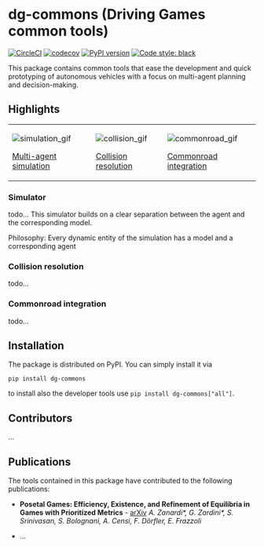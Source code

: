 # dg-commons (Driving Games common tools)

[![CircleCI](https://circleci.com/gh/idsc-frazzoli/dg-commons/tree/master.svg?style=svg&circle-token=19e654261b71d1fa32c2991574d17dde93a23502)](https://circleci.com/gh/idsc-frazzoli/dg-commons/tree/master)
[![codecov](https://codecov.io/gh/idsc-frazzoli/dg-commons/branch/master/graph/badge.svg?token=jqhkIa4fzB)](https://codecov.io/gh/idsc-frazzoli/dg-commons)
[![PyPI version](https://badge.fury.io/py/dg-commons.svg)](https://badge.fury.io/py/dg-commons)
[![Code style: black](https://img.shields.io/badge/code%20style-black-000000.svg)](https://github.com/psf/black)


This package contains common tools that ease the development and quick prototyping of autonomous vehicles with a
focus on multi-agent planning and decision-making.

## Highlights

<table>
<tr>
<td>

![simulation_gif]()

[Multi-agent simulation](#multi-agent-simulation)

<td>

![collision_gif]()

[Collision resolution](#collision-resolution)

<td>

![commonroad_gif]()

[Commonroad integration](#commonroad-integration)


</tr>
</table>


### Simulator
todo...
This simulator builds on a clear separation between the agent and the corresponding model.

Philosophy: Every dynamic entity of the simulation has a model and a corresponding agent

### Collision resolution
todo...

### Commonroad integration
todo...

## Installation

The package is distributed on PyPI. You can simply install it via
```shell
pip install dg-commons
```
to install also the developer tools use `pip install dg-commons["all"]`.

## Contributors
...

## Publications
The tools contained in this package have contributed to the following publications:

- **Posetal Games: Efficiency, Existence, and Refinement of Equilibria in Games with Prioritized Metrics** - [arXiv](https://arxiv.org/abs/1910.03701)
_A. Zanardi*, G. Zardini*, S. Srinivasan, S. Bolognani, A. Censi, F. Dörfler, E. Frazzoli_

- ...
